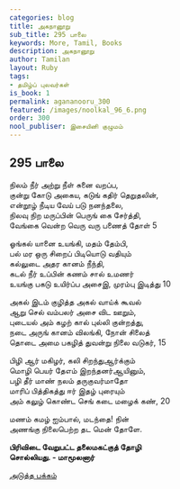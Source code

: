 ```yaml
---
categories: blog
title: அகநானூறு
sub_title: 295 பாலை
keywords: More, Tamil, Books
description: அகநானூறு
author: Tamilan
layout: Ruby
tags:
- தமிழ்ப் புலவர்கள்
is_book: 1
permalink: agananooru_300
featured: /images/noolkal_96_6.png
order: 300
nool_publiser: இசையினி குழுமம்
---
```



## 295 பாலை

நிலம் நீர் அற்று நீள் சுனை வறப்ப,  
குன்று கோடு அகைய, கடுங் கதிர் தெறுதலின்,  
என்றூழ் நீடிய வேய் படு நனந்தலை,  
நிலவு நிற மருப்பின் பெருங் கை சேர்த்தி,  
வேங்கை வென்ற வெரு வரு பணைத் தோள் 5

ஓங்கல் யானை உயங்கி, மதம் தேம்பி,  
பல் மர ஒரு சிறைப் பிடியொடு வதியும்  
கல்லுடை அதர கானம் நீந்தி,  
கடல் நீர் உப்பின் கணம் சால் உமணர்  
உயங்கு பகடு உயிர்ப்ப அசைஇ, முரம்பு இடித்து 10

அகல் இடம் குழித்த அகல் வாய்க் கூவல்  
ஆறு செல் வம்பலர் அசை விட ஊறும்,  
புடையல் அம் கழற் கால் புல்லி குன்றத்து,  
நடை அருங் கானம் விலங்கி, நோன் சிலைத்  
தொடை அமை பகழித் துவன்று நிலை வடுகர், 15

பிழி ஆர் மகிழர், கலி சிறந்துஆர்க்கும்  
மொழி பெயர் தேஎம் இறந்தனர்ஆயினும்,  
பழி தீர் மாண் நலம் தருகுவர்மாதோ  
மாரிப் பித்திகத்து ஈர் இதழ் புரையும்  
அம் கலுழ் கொண்ட செங் கடை மழைக் கண், 20

மணம் கமழ் ஐம்பால், மடந்தை! நின்  
அணங்கு நிலைபெற்ற தட மென் தோளே.

**பிரிவிடை வேறுபட்ட தலைமகட்குத் தோழி  
சொல்லியது. - மாமூலனார்**

[அடுத்த பக்கம்](agananooru_301)